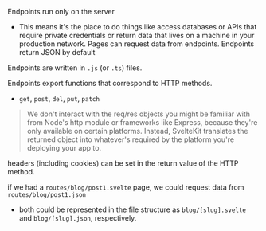 
Endpoints run only on the server
- This means it's the place to do things like access databases or APIs that require private credentials or return data that lives on a machine in your production network. Pages can request data from endpoints. Endpoints return JSON by default

Endpoints are written in `.js` (or `.ts`) files.

Endpoints export functions that correspond to HTTP methods.
- `get`, `post`, `del`, `put`, `patch`

> We don't interact with the req/res objects you might be familiar with from Node's http module or frameworks like Express, because they're only available on certain platforms. Instead, SvelteKit translates the returned object into whatever's required by the platform you're deploying your app to.

headers (including cookies) can be set in the return value of the HTTP method.

if we had a `routes/blog/post1.svelte` page, we could request data from `routes/blog/post1.json`
- both could be represented in the file structure as `blog/[slug].svelte` and `blog/[slug].json`, respectively.
